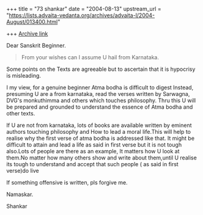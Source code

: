 +++
title = "73 shankar"
date = "2004-08-13"
upstream_url = "https://lists.advaita-vedanta.org/archives/advaita-l/2004-August/013400.html"

+++
[Archive link](https://lists.advaita-vedanta.org/archives/advaita-l/2004-August/013400.html)

Dear Sanskrit Beginner.

>From your wishes can I assume U hail from
Karnataka.

Some points on the Texts are agreeable but to ascertain that it is hypocrisy is misleading.

I my view, for a genuine beginner Atma bodha
is difficult to digest Instead, presuming U are a
from karnataka, read the verses written by Sarwagna, DVG's monkuthimma and others which touches philosophy. Thru this U will be prepared and grounded to understand the essence of Atma bodha and other texts.

If U are not from karnataka, lots of books are
available written by eminent authors touching
philosophy and How to lead a moral life.This will help to realise why the first verse of atma bodha
is addressed like that. It might be difficult to attain and lead a life as said in first verse but it is not tough also.Lots of people are there as an
example, It matters how U look at them.No matter how many others show and write about them,until U realise its tough to understand and
accept that such people ( as said in first verse)do live

If something offensive is written, pls forgive me.   

Namaskar.

Shankar


